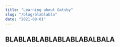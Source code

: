 ```yaml
---
title: "Learning about Gatsby"
slug: "/blog/blablabla"
date: "2021-08-01"
---
```


## BLABLABLABLABLABLABALBALA